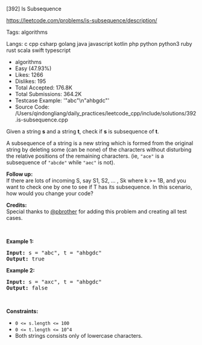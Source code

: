 [392] Is Subsequence  

https://leetcode.com/problems/is-subsequence/description/

Tags:   algorithms 

Langs:  c   cpp   csharp   golang   java   javascript   kotlin   php   python   python3   ruby   rust   scala   swift   typescript 

* algorithms
* Easy (47.93%)
* Likes:    1266
* Dislikes: 195
* Total Accepted:    176.8K
* Total Submissions: 364.2K
* Testcase Example:  '"abc"\n"ahbgdc"'
* Source Code:       /Users/qindongliang/daily_practices/leetcode_cpp/include/solutions/392.is-subsequence.cpp

<p>Given a string <b>s</b> and a string <b>t</b>, check if <b>s</b> is subsequence of <b>t</b>.</p>

<p>A subsequence of a string is a new string which is formed from the original string by deleting some (can be none) of the characters without disturbing the relative positions of the remaining characters. (ie, <code>&quot;ace&quot;</code> is a subsequence of <code>&quot;abcde&quot;</code> while <code>&quot;aec&quot;</code> is not).</p>

<p><b>Follow up:</b><br />
If there are lots of incoming S, say S1, S2, ... , Sk where k &gt;= 1B, and you want to check one by one to see if T has its subsequence. In this scenario, how would you change your code?</p>

<p><b>Credits:</b><br />
Special thanks to <a href="https://leetcode.com/pbrother/">@pbrother</a> for adding this problem and creating all test cases.</p>

<p>&nbsp;</p>
<p><strong>Example 1:</strong></p>
<pre><strong>Input:</strong> s = "abc", t = "ahbgdc"
<strong>Output:</strong> true
</pre><p><strong>Example 2:</strong></p>
<pre><strong>Input:</strong> s = "axc", t = "ahbgdc"
<strong>Output:</strong> false
</pre>
<p>&nbsp;</p>
<p><strong>Constraints:</strong></p>

<ul>
	<li><code>0 &lt;= s.length &lt;= 100</code></li>
	<li><code>0 &lt;= t.length &lt;= 10^4</code></li>
	<li>Both strings consists only of lowercase characters.</li>
</ul>


